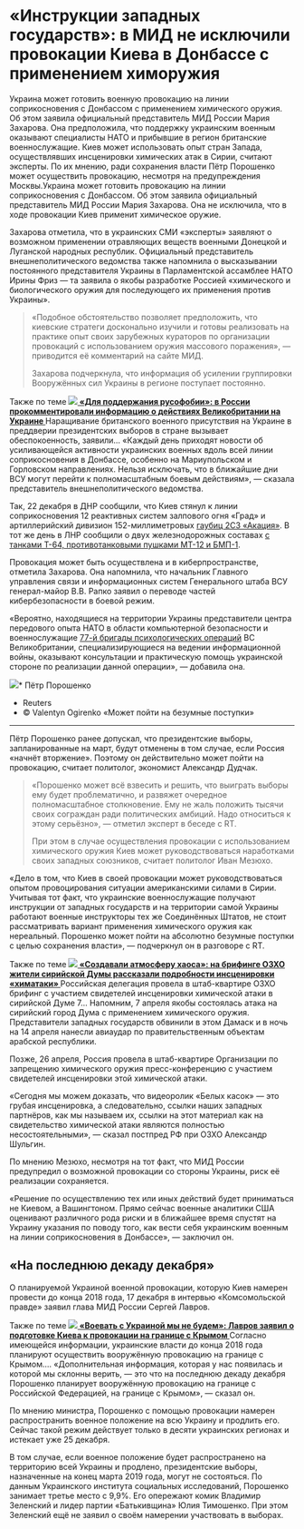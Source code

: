 «Инструкции западных государств»: в МИД не исключили провокации Киева в Донбассе с применением химоружия
========================================================================================================

Украина может готовить военную провокацию на линии соприкосновения с Донбассом с применением химического оружия. Об этом заявила официальный представитель МИД России Мария Захарова. Она предположила, что поддержку украинским военным оказывают специалисты НАТО и прибывшие в регион британские военнослужащие. Киев может использовать опыт стран Запада, осуществлявших инсценировки химических атак в Сирии, считают эксперты. По их мнению, ради сохранения власти Пётр Порошенко может осуществить провокацию, несмотря на предупреждения Москвы.Украина может готовить провокацию на линии соприкосновения с Донбассом. Об этом заявила официальный представитель МИД России Мария Захарова. Она не исключила, что в ходе провокации Киев применит химическое оружие.

Захарова отметила, что в украинских СМИ «эксперты» заявляют о возможном применении отравляющих веществ военными Донецкой и Луганской народных республик. Официальный представитель внешнеполитического ведомства также напомнила о высказывании постоянного представителя Украины в Парламентской ассамблее НАТО Ирины Фриз — та заявила о якобы разработке Россией «химического и биологического оружия для последующего их применения против Украины».


> «Подобное обстоятельство позволяет предположить, что киевские стратеги досконально изучили и готовы реализовать на практике опыт своих зарубежных кураторов по организации провокаций с использованием оружия массового поражения», — приводится её комментарий на сайте МИД.
> 
> Захарова подчеркнула, что информация об усилении группировки Вооружённых сил Украины в регионе поступает постоянно.

  Также по теме [![](https://cdni.rt.com/russian/images/2018.12/thumbnail/5c04cdfb370f2c82598b456e.jpg)](https://russian.rt.com/ussr/article/578822-rossiya-reakciya-velikobritaniya-ukraina)**[ «Для поддержания русофобии»: в России прокомментировали информацию о действиях Великобритании на Украине ](https://russian.rt.com/ussr/article/578822-rossiya-reakciya-velikobritaniya-ukraina)** Наращивание британского военного присутствия на Украине в преддверии президентских выборов в стране вызывает обеспокоенность, заявили... «Каждый день приходят новости об усиливающейся активности украинских военных вдоль всей линии соприкосновения в Донбассе, особенно на Мариупольском и Горловском направлениях. Нельзя исключать, что в ближайшие дни ВСУ могут перейти к полномасштабным боевым действиям», — сказала представитель внешнеполитического ведомства.

Так, 22 декабря в ДНР сообщили, что Киев стянул к линии соприкосновения 12 реактивных систем залпового огня «Град» и артиллерийский дивизион 152-миллиметровых [гаубиц 2С3 «Акация»](https://russian.rt.com/ussr/news/586194-vsu-reaktivnye-sistemy-donbass). В тот же день в ЛНР сообщили о двух железнодорожных составах [с танками Т-64, противотанковыми пушками МТ-12 и БМП-1](https://russian.rt.com/ussr/news/586187-vsu-tanki-donbass).

Провокация может быть осуществлена и в киберпространстве, отметила Захарова. Она напомнила, что начальник Главного управления связи и информационных систем Генерального штаба ВСУ генерал-майор В.В. Рапко заявил о переводе частей кибербезопасности в боевой режим.

«Вероятно, находящиеся на территории Украины представители центра передового опыта НАТО в области компьютерной безопасности и военнослужащие [77-й бригады психологических операций](https://russian.rt.com/world/article/574871-brigada-velikobritaniya-informacionnaya-voina) ВС Великобритании, специализирующиеся на ведении информационной войны, оказывают консультации и практическую помощь украинской стороне по реализации данной операции», — добавила она.

![](https://cdni.rt.com/russian/images/2018.12/original/5c210f60370f2c6f708b4584.JPG)*  Пётр Порошенко 
*  Reuters 
*  © Valentyn Ogirenko 
«Может пойти на безумные поступки»
----------------------------------

Пётр Порошенко ранее допускал, что президентские выборы, запланированные на март, будут отменены в том случае, если Россия «начнёт вторжение». Поэтому он действительно может пойти на провокацию, считает политолог, экономист Александр Дудчак.


> «Порошенко может всё взвесить и решить, что выиграть выборы ему будет проблематично, и развяжет очередное полномасштабное столкновение. Ему не жаль положить тысячи своих сограждан ради политических амбиций. Надо относиться к этому серьёзно», — отметил эксперт в беседе с RT.
> 
> При этом в случае осуществления провокации с использованием химического оружия Киев может руководствоваться наработками своих западных союзников, считает политолог Иван Мезюхо.

«Дело в том, что Киев в своей провокации может руководствоваться опытом провоцирования ситуации американскими силами в Сирии. Учитывая тот факт, что украинские военнослужащие получают инструкции от западных государств и на территории самой Украины работают военные инструкторы тех же Соединённых Штатов, не стоит рассматривать вариант применения химического оружия как нереальный. Порошенко может пойти на абсолютно безумные поступки с целью сохранения власти», — подчеркнул он в разговоре с RT.

  Также по теме [![](https://cdni.rt.com/russian/images/2018.04/thumbnail/5ae22cc91835619a4c8b4622.JPG)](https://russian.rt.com/world/article/507287-siriya-svideteli-himataka)**[ «Создавали атмосферу хаоса»: на брифинге ОЗХО жители сирийской Думы рассказали подробности инсценировки «химатаки» ](https://russian.rt.com/world/article/507287-siriya-svideteli-himataka)** Российская делегация провела в штаб-квартире ОЗХО брифинг с участием свидетелей инсценировки химической атаки в сирийской Думе 7... Напомним, 7 апреля якобы состоялась атака на сирийский город Дума с применением химического оружия. Представители западных государств обвинили в этом Дамаск и в ночь на 14 апреля нанесли авиаудар по правительственным объектам арабской республики.

Позже, 26 апреля, Россия провела в штаб-квартире Организации по запрещению химического оружия пресс-конференцию с участием свидетелей инсценировки этой химической атаки.

«Сегодня мы можем доказать, что видеоролик «Белых касок» — это грубая инсценировка, а следовательно, ссылки наших западных партнёров, как мы называем их, ссылки на этот материал как на свидетельство химической атаки являются полностью несостоятельными», — сказал постпред РФ при ОЗХО Александр Шульгин.

По мнению Мезюхо, несмотря на тот факт, что МИД России предупредил о возможной провокации со стороны Украины, риск её реализации сохраняется.

«Решение по осуществлению тех или иных действий будет приниматься не Киевом, а Вашингтоном. Прямо сейчас военные аналитики США оценивают различного рода риски и в ближайшее время спустят на Украину указания по поводу того, как вести себя украинским военным на линии соприкосновения в Донбассе», — заключил он.

«На последнюю декаду декабря»
-----------------------------

О планируемой Украиной военной провокации, которую Киев намерен провести до конца 2018 года, 17 декабря в интервью «Комсомольской правде» заявил глава МИД России Сергей Лавров.

  Также по теме [![](https://cdni.rt.com/russian/images/2018.12/thumbnail/5c17a022183561c5238b4568.jpg)](https://russian.rt.com/world/article/584423-lavrov-ukraina-provokaciya-krym)**[ «Воевать с Украиной мы не будем»: Лавров заявил о подготовке Киева к провокации на границе с Крымом ](https://russian.rt.com/world/article/584423-lavrov-ukraina-provokaciya-krym)** Согласно имеющейся информации, украинские власти до конца 2018 года планируют осуществить вооружённую провокацию на границе с Крымом.... «Дополнительная информация, которая у нас появилась и которой мы склонны верить, — это что на последнюю декаду декабря Порошенко планирует вооружённую провокацию на границе с Российской Федерацией, на границе с Крымом», — сказал он.

По мнению министра, Порошенко с помощью провокации намерен распространить военное положение на всю Украину и продлить его. Сейчас такой режим действует только в десяти украинских регионах и истекает уже 25 декабря.

В том случае, если военное положение будет распространено на территорию всей Украины и продлено, президентские выборы, назначенные на конец марта 2019 года, могут не состояться. По данным Украинского института социальных исследований, Порошенко занимает третье место с 9,9%. Его опережают комик Владимир Зеленский и лидер партии «Батькивщина» Юлия Тимошенко. При этом Зеленский ещё не заявил о своём намерении участвовать в выборах.

